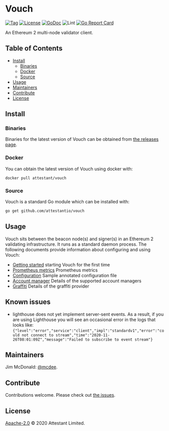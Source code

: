 # Vouch

[![Tag](https://img.shields.io/github/tag/attestantio/vouch.svg)](https://github.com/attestantio/vouch/releases/)
[![License](https://img.shields.io/github/license/attestantio/vouch.svg)](LICENSE)
[![GoDoc](https://godoc.org/github.com/attestantio/vouch?status.svg)](https://godoc.org/github.com/attestantio/vouch)
![Lint](https://github.com/attestantio/vouch/workflows/golangci-lint/badge.svg)
[![Go Report Card](https://goreportcard.com/badge/github.com/attestantio/vouch)](https://goreportcard.com/report/github.com/attestantio/vouch)

An Ethereum 2 multi-node validator client.

## Table of Contents

- [Install](#install)
  - [Binaries](#binaries)
  - [Docker](#docker)
  - [Source](#source)
- [Usage](#usage)
- [Maintainers](#maintainers)
- [Contribute](#contribute)
- [License](#license)

## Install

### Binaries

Binaries for the latest version of Vouch can be obtained from [the releases page](https://github.com/attestantio/vouch/releases/latest).

### Docker

You can obtain the latest version of Vouch using docker with:

```
docker pull attestant/vouch
```

### Source

Vouch is a standard Go module which can be installed with:

```sh
go get github.com/attestantio/vouch
```

## Usage
Vouch sits between the beacon node(s) and signer(s) in an Ethereum 2 validating infrastructure.  It runs as a standard daemon process.  The following documents provide information about configuring and using Vouch:

  - [Getting started](docs/getting_started.md) starting Vouch for the first time
  - [Prometheus metrics](docs/metrics/prometheus.md) Prometheus metrics
  - [Configuration](docs/configuration.md) Sample annotated configuration file
  - [Account manager](docs/accountmanager.md) Details of the supported account managers
  - [Graffiti](docs/graffiti.md) Details of the graffiti provider

## Known issues
  - lighthouse does not yet implement server-sent events.  As a result, if you are using Lighthouse you will see an occasional error in the logs that looks like: `{"level":"error","service":"client","impl":"standardv1","error":"could not connect to stream","time":"2020-11-26T08:01:09Z","message":"Failed to subscribe to event stream"}`

## Maintainers

Jim McDonald: [@mcdee](https://github.com/mcdee).

## Contribute

Contributions welcome. Please check out [the issues](https://github.com/attestantio/dirk/issues).

## License

[Apache-2.0](LICENSE) © 2020 Attestant Limited.
